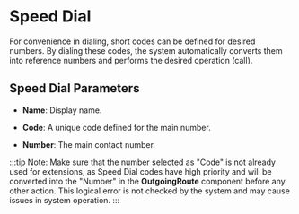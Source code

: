 # Speed Dial

For convenience in dialing, short codes can be defined for desired numbers. By dialing these codes, the system automatically converts them into reference numbers and performs the desired operation (call).

## Speed Dial Parameters

- **Name**: Display name.

- **Code**: A unique code defined for the main number.

- **Number**: The main contact number.

:::tip Note:
Make sure that the number selected as "Code" is not already used for extensions, as Speed Dial codes have high priority and will be converted into the "Number" in the **OutgoingRoute** component before any other action. This logical error is not checked by the system and may cause issues in system operation.
:::